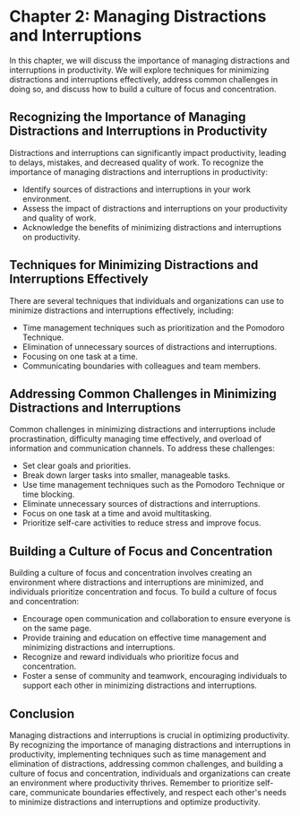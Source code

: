 Chapter 2: Managing Distractions and Interruptions
==================================================

In this chapter, we will discuss the importance of managing distractions and interruptions in productivity. We will explore techniques for minimizing distractions and interruptions effectively, address common challenges in doing so, and discuss how to build a culture of focus and concentration.

Recognizing the Importance of Managing Distractions and Interruptions in Productivity
-------------------------------------------------------------------------------------

Distractions and interruptions can significantly impact productivity, leading to delays, mistakes, and decreased quality of work. To recognize the importance of managing distractions and interruptions in productivity:

* Identify sources of distractions and interruptions in your work environment.
* Assess the impact of distractions and interruptions on your productivity and quality of work.
* Acknowledge the benefits of minimizing distractions and interruptions on productivity.

Techniques for Minimizing Distractions and Interruptions Effectively
--------------------------------------------------------------------

There are several techniques that individuals and organizations can use to minimize distractions and interruptions effectively, including:

* Time management techniques such as prioritization and the Pomodoro Technique.
* Elimination of unnecessary sources of distractions and interruptions.
* Focusing on one task at a time.
* Communicating boundaries with colleagues and team members.

Addressing Common Challenges in Minimizing Distractions and Interruptions
-------------------------------------------------------------------------

Common challenges in minimizing distractions and interruptions include procrastination, difficulty managing time effectively, and overload of information and communication channels. To address these challenges:

* Set clear goals and priorities.
* Break down larger tasks into smaller, manageable tasks.
* Use time management techniques such as the Pomodoro Technique or time blocking.
* Eliminate unnecessary sources of distractions and interruptions.
* Focus on one task at a time and avoid multitasking.
* Prioritize self-care activities to reduce stress and improve focus.

Building a Culture of Focus and Concentration
---------------------------------------------

Building a culture of focus and concentration involves creating an environment where distractions and interruptions are minimized, and individuals prioritize concentration and focus. To build a culture of focus and concentration:

* Encourage open communication and collaboration to ensure everyone is on the same page.
* Provide training and education on effective time management and minimizing distractions and interruptions.
* Recognize and reward individuals who prioritize focus and concentration.
* Foster a sense of community and teamwork, encouraging individuals to support each other in minimizing distractions and interruptions.

Conclusion
----------

Managing distractions and interruptions is crucial in optimizing productivity. By recognizing the importance of managing distractions and interruptions in productivity, implementing techniques such as time management and elimination of distractions, addressing common challenges, and building a culture of focus and concentration, individuals and organizations can create an environment where productivity thrives. Remember to prioritize self-care, communicate boundaries effectively, and respect each other's needs to minimize distractions and interruptions and optimize productivity.
